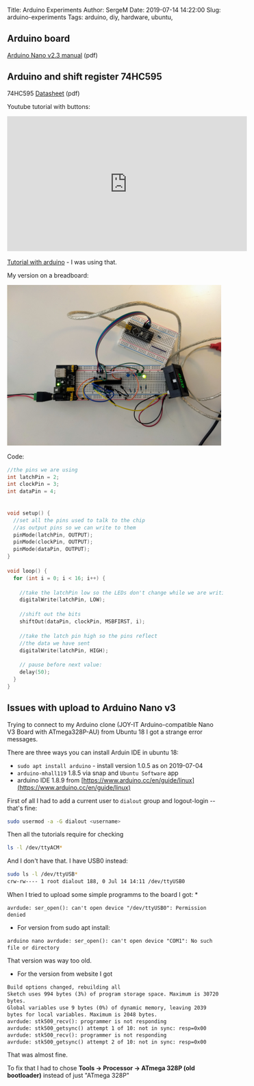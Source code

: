 Title: Arduino Experiments
Author: SergeM
Date: 2019-07-14 14:22:00
Slug: arduino-experiments
Tags: arduino, diy, hardware, ubuntu, 



## Arduino board

[Arduino Nano v2.3 manual](https://www.arduino.cc/en/uploads/Main/ArduinoNanoManual23.pdf) (pdf)


## Arduino and shift register 74HC595

74HC595 [Datasheet](https://www.diodes.com/assets/Datasheets/74HC595.pdf) (pdf)

Youtube tutorial with buttons:

<iframe width="560" height="315" src="https://www.youtube.com/embed/ameNT2MKDyE" frameborder="0" allow="accelerometer; autoplay; encrypted-media; gyroscope; picture-in-picture" allowfullscreen></iframe>

[Tutorial with arduino](https://labalec.fr/erwan/?p=1288) - I was using that.

My version on a breadboard:

<img src="media/2019-07-14-arduino/arduino-shift-register.jpg" alt="arduino and shift register" width="500px"/>

Code:
```c++
//the pins we are using
int latchPin = 2;
int clockPin = 3;
int dataPin = 4;


void setup() {
  //set all the pins used to talk to the chip
  //as output pins so we can write to them
  pinMode(latchPin, OUTPUT);
  pinMode(clockPin, OUTPUT);
  pinMode(dataPin, OUTPUT);
}
 
void loop() {
  for (int i = 0; i < 16; i++) {
 
    //take the latchPin low so the LEDs don't change while we are writing data
    digitalWrite(latchPin, LOW);
 
    //shift out the bits
    shiftOut(dataPin, clockPin, MSBFIRST, i);  
 
    //take the latch pin high so the pins reflect
    //the data we have sent
    digitalWrite(latchPin, HIGH);

    // pause before next value:
    delay(50);
  }
}
```

## Issues with upload to Arduino Nano v3 

Trying to connect to my Arduino clone (JOY-IT Arduino-compatible Nano V3 Board with ATmega328P-AU) from Ubuntu 18 I got a strange error messages.

There are three ways you can install Arduin IDE in ubuntu 18:
* `sudo apt install arduino` - install version 1.0.5 as on 2019-07-04 
* `arduino-mhall119` 1.8.5 via snap and `Ubuntu Software` app
* arduino IDE 1.8.9 from [https://www.arduino.cc/en/guide/linux](https://www.arduino.cc/en/guide/linux)

First of all I had to add a current user to `dialout` group and logout-login -- that's fine:
```bash
sudo usermod -a -G dialout <username>
```

Then all the tutorials require for checking 
```bash
ls -l /dev/ttyACM*
``` 
And I don't have that. 
I have USB0 instead:
```bash
sudo ls -l /dev/ttyUSB*
crw-rw---- 1 root dialout 188, 0 Jul 14 14:11 /dev/ttyUSB0
```

When I tried to upload some simple programms to the board I got:
* 
```
avrdude: ser_open(): can't open device "/dev/ttyUSB0": Permission denied
```
* For version from sudo apt install:
```
arduino nano avrdude: ser_open(): can't open device "COM1": No such file or directory
```
That version was way too old.

* For the version from website I got
```
Build options changed, rebuilding all
Sketch uses 994 bytes (3%) of program storage space. Maximum is 30720 bytes.
Global variables use 9 bytes (0%) of dynamic memory, leaving 2039 bytes for local variables. Maximum is 2048 bytes.
avrdude: stk500_recv(): programmer is not responding
avrdude: stk500_getsync() attempt 1 of 10: not in sync: resp=0x00
avrdude: stk500_recv(): programmer is not responding
avrdude: stk500_getsync() attempt 2 of 10: not in sync: resp=0x00
```
That was almost fine. 

To fix that I had to chose  **Tools -> Processor -> ATmega 328P (old bootloader)** instead of just "ATmega 328P"
